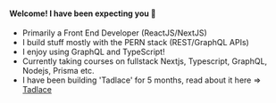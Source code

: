 #### Welcome! I have been expecting you 👋

- Primarily a Front End Developer (ReactJS/NextJS)
- I build stuff mostly with the PERN stack (REST/GraphQL APIs)
- I enjoy using GraphQL and TypeScript!
- Currently taking courses on fullstack Nextjs, Typescript, GraphQL, Nodejs, Prisma etc.
- I have been building 'Tadlace' for 5 months, read about it here => [Tadlace](https://segun.tech/tadlace)

<!--
**Segun98/Segun98** is a ✨ _special_ ✨ repository because its `README.md` (this file) appears on your GitHub profile.
- Reading two books at the moment (I highly recommend): Javascript The Definitive Guide by David Flanagan and React Quickly: Painless Web Apps with React... by Azat Mardan 
Here are some ideas to get you started:

- 🔭 I’m currently working on ...
- 🌱 I’m currently learning ...
- 👯 I’m looking to collaborate on ...
- 🤔 I’m looking for help with ...
- 💬 Ask me about ...
- 📫 How to reach me: ...
- 😄 Pronouns: ...
- ⚡ Fun fact: ...
-->
